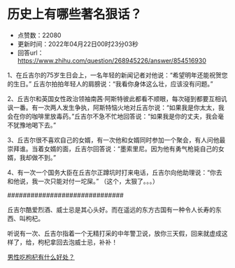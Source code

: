 # 历史上有哪些著名狠话？
- 点赞数：22080
- 更新时间：2022年04月22日00时23分03秒
- 回答url：https://www.zhihu.com/question/268945226/answer/854516930
<body>
 <p data-pid="QKG2_QrT">1、在丘吉尔的75岁生日会上，一名年轻的新闻记者对他说：“希望明年还能祝贺您的生日。” 丘吉尔拍拍年轻人的肩膀说：“我看你身体这么壮，应该没有问题。”</p>
 <p data-pid="3W3Ciy_7">2、丘吉尔和英国女性政治领袖南茜·阿斯特彼此都看不顺眼，每次碰到都要互相讥讽一番。有一次两人发生争执，阿斯特恼火地对丘吉尔说：“如果我是你太太，我会在你的咖啡里放毒药。”丘吉尔不急不忙地回答说：“如果我是你的丈夫，我会毫不犹豫地喝下去。”</p>
 <p data-pid="EROcOFTO">3、丘吉尔很不喜欢自己的女婿，有一次他和女婿同时参加一个聚会，有人问他最崇拜谁。当着女婿的面，丘吉尔回答说：“墨索里尼。因为他有勇气枪毙自己的女婿，我却做不到。”</p>
 <p data-pid="Ohiq87fT">4、有一次一个国务大臣在丘吉尔正蹲坑时打来电话，丘吉尔向他助理说：“你去和他说，我一次只能对付一坨屎。” （这个，太狠了。。。）</p>
 <p data-pid="r0viWwqF">##############################</p>
 <p data-pid="WxeQ0JMb">丘吉尔酷爱烈酒、威士忌是其心头好。而在遥远的东方古国有一种令人长寿的东西、叫枸杞。</p>
 <p data-pid="VHSUSmrq">听说有一次、丘吉尔指着一个无精打采的中年警卫说，放你三天假，回来就虚成这样了，给，枸杞拿回去泡威士忌，补补！</p><a data-draft-node="block" data-draft-type="link-card" href="https://www.zhihu.com/question/297804218/answer/2448941436" data-image="https://pic1.zhimg.com/v2-f133393b303d8c30a21d27cbf16af6f8_ipico.jpg" data-image-width="579" data-image-height="577" class="internal">男性吃枸杞有什么好处？</a>
 <p></p>
</body>